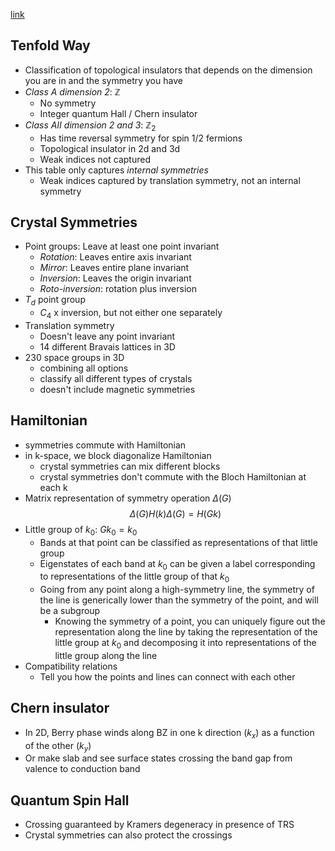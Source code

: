 [link](https://www.youtube.com/watch?v=Dj-aRe5d2Hk&ab_channel=TopologicalMatterSchool)

## Tenfold Way
- Classification of topological insulators that depends on the dimension you are in and the symmetry you have
- _Class A dimension 2_: $\mathbb{Z}$ 
	- No symmetry
	- Integer quantum Hall / Chern insulator
- _Class AII dimension 2 and 3_: $\mathbb{Z}_2$ 
	- Has time reversal symmetry for spin 1/2 fermions
	- Topological insulator in 2d and 3d
	- Weak indices not captured
- This table only captures _internal symmetries_
	- Weak indices captured by translation symmetry, not an internal symmetry
## Crystal Symmetries
- Point groups: Leave at least one point invariant
	- _Rotation_: Leaves entire axis invariant
	- _Mirror_: Leaves entire plane invariant
	- _Inversion_: Leaves the origin invariant
	- _Roto-inversion_: rotation plus inversion
- $T_d$ point group
	- $C_4$ x inversion, but not either one separately
- Translation symmetry
	- Doesn't leave any point invariant
	- 14 different Bravais lattices in 3D
- 230 space groups in 3D
	- combining all options
	- classify all different types of crystals
	- doesn't include magnetic symmetries
## Hamiltonian 
- symmetries commute with Hamiltonian
- in k-space, we block diagonalize Hamiltonian
	- crystal symmetries can mix different blocks
	- crystal symmetries don't commute with the Bloch Hamiltonian at each k
- Matrix representation of symmetry operation $\Delta(G)$ $$\Delta(G) H(k) \Delta(G) = H(Gk) $$
- Little group of $k_0$: $Gk_0 = k_0$ 
	- Bands at that point can be classified as representations of that little group
	- Eigenstates of each band at $k_0$ can be given a label corresponding to representations of the little group of that $k_0$ 
	- Going from any point along a high-symmetry line, the symmetry of the line is generically lower than the symmetry of the point, and will be a subgroup
		- Knowing the symmetry of a point, you can uniquely figure out the representation along the line by taking the representation of the little group at $k_0$ and decomposing it into representations of the little group along the line
- Compatibility relations
	- Tell you how the points and lines can connect with each other

## Chern insulator
- In 2D, Berry phase winds along BZ in one k direction ($k_x$) as a function of the other  ($k_y$)
- Or make slab and see surface states crossing the band gap from valence to conduction band

## Quantum Spin Hall
- Crossing guaranteed by Kramers degeneracy in presence of TRS
- Crystal symmetries can also protect the crossings

